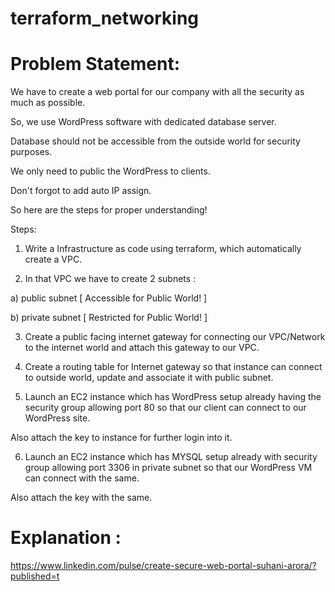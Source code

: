# terraform_networking

# Problem Statement: 

We have to create a web portal for our company with all the security as much as possible.

So, we use WordPress software with dedicated database server.

Database should not be accessible from the outside world for security purposes.

We only need to public the WordPress to clients.

Don't forgot to add auto IP assign.

So here are the steps for proper understanding!

Steps:

1) Write a Infrastructure as code using terraform, which automatically create a VPC.

2) In that VPC we have to create 2 subnets :

  a) public subnet [ Accessible for Public World! ] 

  b) private subnet [ Restricted for Public World! ]

3) Create a public facing internet gateway for connecting our VPC/Network to the internet world and attach this gateway to our VPC.

4) Create a routing table for Internet gateway so that instance can connect to outside world, update and associate it with public subnet.

5) Launch an EC2 instance which has WordPress setup already having the security group allowing port 80 so that our client can connect to our WordPress site.

Also attach the key to instance for further login into it.

6) Launch an EC2 instance which has MYSQL setup already with security group allowing port 3306 in private subnet so that our WordPress VM can connect with the same.

Also attach the key with the same.

# Explanation :

https://www.linkedin.com/pulse/create-secure-web-portal-suhani-arora/?published=t
